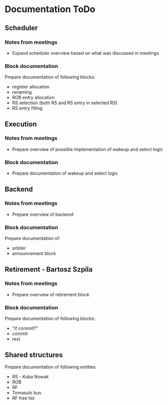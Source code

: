 # Documentation ToDo

## Scheduler

### Notes from meetings

- Expand scheduler overview based on what was discussed in meetings

### Block documentation

Prepare documentation of following blocks:
- register allocation
- renaming
- ROB entry allocation
- RS selection (both RS and RS entry in selected RS)
- RS entry filling


## Execution

### Notes from meetings

- Prepare overview of possible implementation of wakeup and select logic

### Block documentation

- Prepare documentation of wakeup and select logic


## Backend

### Notes from meetings

- Prepare overview of backend

### Block documentation

Prepare documentation of:
- arbiter
- announcement block


## Retirement - Bartosz Szpila

### Notes from meetings

- Prepare overview of retirement block

### Block documentation

Prepare documentation of following blocks:
- "if commit?"
- commit
- rest


## Shared structures

Prepare documentation of following entities:
- RS - Kuba Nowak
- ROB
- RF
- Tomasulo bus
- RF free list
